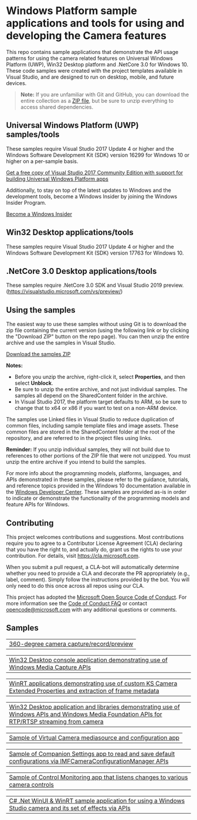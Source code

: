 
<!---
  samplefwlink: TBD
--->

# Windows Platform sample applications and tools for using and developing the Camera features

This repo contains sample applications that demonstrate the API usage patterns for using the camera related features on Universal Windows Platform (UWP), Win32 Desktop platform and .NetCore 3.0 for Windows 10. 
These code samples were created with the project templates available in Visual Studio, and are designed to run on desktop, mobile, and future devices.

> **Note:** If you are unfamiliar with Git and GitHub, you can download the entire collection as a 
> [ZIP file](https://github.com/microsoft/Windows-Camera/archive/master.zip), but be 
> sure to unzip everything to access shared dependencies. 

## Universal Windows Platform (UWP) samples/tools

These samples require Visual Studio 2017 Update 4 or higher and the Windows Software Development Kit (SDK) version 16299 for Windows 10 or higher on a per-sample basis.

   [Get a free copy of Visual Studio 2017 Community Edition with support for building Universal Windows Platform apps](http://go.microsoft.com/fwlink/p/?LinkID=280676)

Additionally, to stay on top of the latest updates to Windows and the development tools, become a Windows Insider by joining the Windows Insider Program.

   [Become a Windows Insider](https://insider.windows.com/)

## Win32 Desktop applications/tools

These samples require Visual Studio 2017 Update 4 or higher and the Windows Software Development Kit (SDK) version 17763 for Windows 10.

## .NetCore 3.0 Desktop applications/tools

These samples require .NetCore 3.0 SDK and Visual Studio 2019 preview. (https://visualstudio.microsoft.com/vs/preview/)

## Using the samples

The easiest way to use these samples without using Git is to download the zip file containing the current version (using the following link or by clicking the "Download ZIP" button on the repo page). You can then unzip the entire archive and use the samples in Visual Studio.

   [Download the samples ZIP](../../archive/master.zip)

   **Notes:** 
   * Before you unzip the archive, right-click it, select **Properties**, and then select **Unblock**.
   * Be sure to unzip the entire archive, and not just individual samples. The samples all depend on the SharedContent folder in the archive.   
   * In Visual Studio 2017, the platform target defaults to ARM, so be sure to change that to x64 or x86 if you want to test on a non-ARM device. 
   
The samples use Linked files in Visual Studio to reduce duplication of common files, including sample template files and image assets. These common files are stored in the SharedContent folder at the root of the repository, and are referred to in the project files using links.

**Reminder:** If you unzip individual samples, they will not build due to references to other portions of the ZIP file that were not unzipped. You must unzip the entire archive if you intend to build the samples.

For more info about the programming models, platforms, languages, and APIs demonstrated in these samples, please refer to the guidance, tutorials, and reference topics provided in the Windows 10 documentation available in the [Windows Developer Center](http://go.microsoft.com/fwlink/p/?LinkID=532421). These samples are provided as-is in order to indicate or demonstrate the functionality of the programming models and feature APIs for Windows.

## Contributing

This project welcomes contributions and suggestions.  Most contributions require you to agree to a
Contributor License Agreement (CLA) declaring that you have the right to, and actually do, grant us
the rights to use your contribution. For details, visit https://cla.microsoft.com.

When you submit a pull request, a CLA-bot will automatically determine whether you need to provide
a CLA and decorate the PR appropriately (e.g., label, comment). Simply follow the instructions
provided by the bot. You will only need to do this once across all repos using our CLA.

This project has adopted the [Microsoft Open Source Code of Conduct](https://opensource.microsoft.com/codeofconduct/).
For more information see the [Code of Conduct FAQ](https://opensource.microsoft.com/codeofconduct/faq/) or
contact [opencode@microsoft.com](mailto:opencode@microsoft.com) with any additional questions or comments.


## Samples
<table>
 <tr>
  <td><a href="Tools/Cam360">360-degree camera capture/record/preview</a></td>
 </tr>
</table>
<table>
 <tr>
  <td><a href="Samples/WMCConsole_winrtcpp">Win32 Desktop console application demonstrating use of Windows Media Capture APIs</a></td>
 </tr>
</table>
<table>
 <tr>
  <td><a href="Samples/ExtendedControlAndMetadata">WinRT applications demonstrating use of custom KS Camera Extended Properties and extraction of frame metadata</a></td>
 </tr>
</table>
<table>
 <tr>
  <td><a href="Samples/NetworkMediaStreamer"> Win32 Desktop application and libraries demonstrating use of Windows APIs and Windows Media Foundation APIs for RTP/RTSP streaming from camera</a></td>
 </tr>
</table>
<table>
 <tr>
  <td><a href="Samples/VirtualCamera"> Sample of Virtual Camera mediasource and configuration app </a></td>
 </tr>
</table>
<table>
 <tr>
  <td><a href="Samples/CameraSettingsExternalSettingsApp"> Sample of Companion Settings app to read and save default configurations via IMFCameraConfigurationManager APIs</a></td>
 </tr>
</table>
<table>
 <tr>
  <td><a href="Samples/ControlMonitorApp">Sample of Control Monitoring app that listens changes to various camera controls</a></td>
 </tr>
</table>
<table>
 <tr>
  <td><a href="Samples/WindowsStudio">C# .Net WinUI & WinRT sample application for using a Windows Studio camera and its set of effects via APIs</a></td>
 </tr>
</table>
